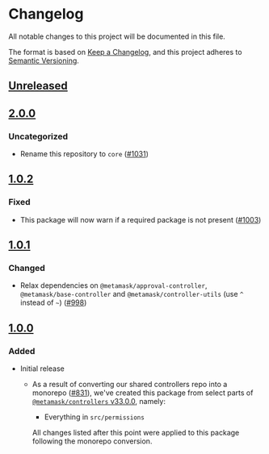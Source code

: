 # Changelog
All notable changes to this project will be documented in this file.

The format is based on [Keep a Changelog](https://keepachangelog.com/en/1.0.0/),
and this project adheres to [Semantic Versioning](https://semver.org/spec/v2.0.0.html).

## [Unreleased]

## [2.0.0]
### Uncategorized
- Rename this repository to `core` ([#1031](https://github.com/MetaMask/controllers/pull/1031))

## [1.0.2]
### Fixed
- This package will now warn if a required package is not present ([#1003](https://github.com/MetaMask/core/pull/1003))

## [1.0.1]
### Changed
- Relax dependencies on `@metamask/approval-controller`, `@metamask/base-controller` and `@metamask/controller-utils` (use `^` instead of `~`) ([#998](https://github.com/MetaMask/core/pull/998))

## [1.0.0]
### Added
- Initial release
  - As a result of converting our shared controllers repo into a monorepo ([#831](https://github.com/MetaMask/core/pull/831)), we've created this package from select parts of [`@metamask/controllers` v33.0.0](https://github.com/MetaMask/core/tree/v33.0.0), namely:
    - Everything in `src/permissions`

    All changes listed after this point were applied to this package following the monorepo conversion.

[Unreleased]: https://github.com/MetaMask/controllers/compare/@metamask/permission-controller@2.0.0...HEAD
[2.0.0]: https://github.com/MetaMask/controllers/compare/@metamask/permission-controller@1.0.2...@metamask/permission-controller@2.0.0
[1.0.2]: https://github.com/MetaMask/controllers/compare/@metamask/permission-controller@1.0.1...@metamask/permission-controller@1.0.2
[1.0.1]: https://github.com/MetaMask/controllers/compare/@metamask/permission-controller@1.0.0...@metamask/permission-controller@1.0.1
[1.0.0]: https://github.com/MetaMask/controllers/releases/tag/@metamask/permission-controller@1.0.0
